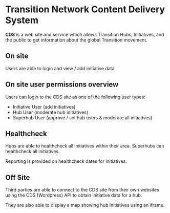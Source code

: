 # Transition Network Content Delivery System

**CDS** is a web site and service which allows Transition Hubs, Initiatives, and the public to get information about the global Transition movement.

## On site ##
Users are able to login and view / add initiative data

## On site user permissions overview ##

Users can login to the CDS site as one of the following user types:
- Initiative User (add initiatives)
- Hub User (moderate hub initiatives)
- Superhub User (approve / set hub users & moderate all initiatives)

## Healthcheck ##
Hubs are able to healthcheck all initiatives within their area. Superhubs can healthcheck all initiatives.

Reporting is provided on healthcheck dates for initiatives.

## Off Site ##

Third parties are able to connect to the CDS site from their own websites using the CDS (Wordpress) API to obtain initiative data for a hub.

They are also able to display a map showing hub initiatives using an iframe.
